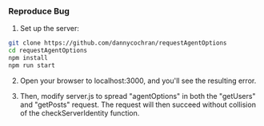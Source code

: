 ### Reproduce Bug

1. Set up the server:

```sh
git clone https://github.com/dannycochran/requestAgentOptions
cd requestAgentOptions
npm install
npm run start
```

2. Open your browser to localhost:3000, and you'll see the resulting error.

3. Then, modify server.js to spread "agentOptions" in both the "getUsers" and "getPosts" request. The request will then succeed without collision of the checkServerIdentity function.
